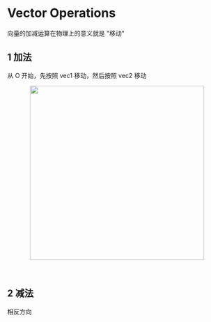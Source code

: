&emsp;
# Vector Operations

向量的加减运算在物理上的意义就是 "移动"

## 1 加法
从 O 开始，先按照 vec1 移动，然后按照 vec2 移动
<div align=center>
    <image src="imgs/vecAdd.png" width=400>
</div>



&emsp;
## 2 减法
相反方向

